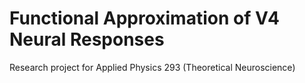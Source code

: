 # Functional Approximation of V4 Neural Responses  

Research project for Applied Physics 293 (Theoretical Neuroscience)
